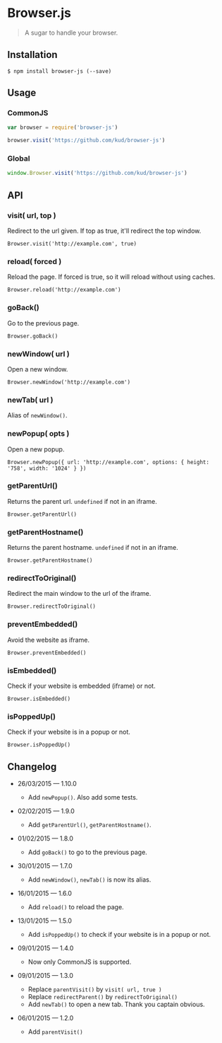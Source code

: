 # Browser.js

> A sugar to handle your browser.

## Installation

```console
$ npm install browser-js (--save)
```

## Usage

### CommonJS

```javascript
var browser = require('browser-js')

browser.visit('https://github.com/kud/browser-js')
```

### Global

```javascript
window.Browser.visit('https://github.com/kud/browser-js')
```

## API

### visit( url, top )

Redirect to the url given. If top as true, it'll redirect the top window.

```
Browser.visit('http://example.com', true)
```

### reload( forced )

Reload the page. If forced is true, so it will reload without using caches.

```
Browser.reload('http://example.com')
```

### goBack()

Go to the previous page.

```
Browser.goBack()
```

### newWindow( url )

Open a new window.

```
Browser.newWindow('http://example.com')
```

### newTab( url )

Alias of `newWindow()`.

### newPopup( opts )

Open a new popup.

```
Browser.newPopup({ url: 'http://example.com', options: { height: '758', width: '1024' } })
```

### getParentUrl()

Returns the parent url. `undefined` if not in an iframe.

```
Browser.getParentUrl()
```

### getParentHostname()

Returns the parent hostname. `undefined` if not in an iframe.

```
Browser.getParentHostname()
```

### redirectToOriginal()

Redirect the main window to the url of the iframe.

```
Browser.redirectToOriginal()
```

### preventEmbedded()

Avoid the website as iframe.

```
Browser.preventEmbedded()
```

### isEmbedded()

Check if your website is embedded (iframe) or not.

```
Browser.isEmbedded()
```

### isPoppedUp()

Check if your website is in a popup or not.

```
Browser.isPoppedUp()
```

## Changelog

- 26/03/2015 — 1.10.0
  + Add `newPopup()`. Also add some tests.

- 02/02/2015 — 1.9.0
  + Add `getParentUrl()`, `getParentHostname()`.

- 01/02/2015 — 1.8.0
  + Add `goBack()` to go to the previous page.

- 30/01/2015 — 1.7.0
  + Add `newWindow()`, `newTab()` is now its alias.

- 16/01/2015 — 1.6.0
  + Add `reload()` to reload the page.

- 13/01/2015 — 1.5.0
  + Add `isPoppedUp()` to check if your website is in a popup or not.

- 09/01/2015 — 1.4.0
  + Now only CommonJS is supported.

- 09/01/2015 — 1.3.0
  + Replace `parentVisit()` by `visit( url, true )`
  + Replace `redirectParent()` by `redirectToOriginal()`
  + Add `newTab()` to open a new tab. Thank you captain obvious.

- 06/01/2015 — 1.2.0
  + Add `parentVisit()`



